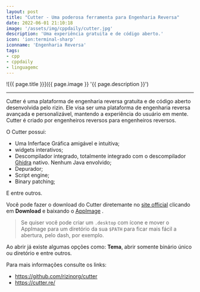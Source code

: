 ```yaml
---
layout: post
title: "Cutter - Uma poderosa ferramenta para Engenharia Reversa"
date: 2022-06-01 21:10:18
image: '/assets/img/cppdaily/cutter.jpg'
description: 'Uma experiência gratuita e de código aberto.'
icon: 'ion:terminal-sharp'
iconname: 'Engenharia Reversa'
tags:
- cpp
- cppdaily
- linguagemc
---
```


![{{ page.title }}]({{ page.image }} '{{ page.description }}')

---

Cutter é uma plataforma de engenharia reversa gratuita e de código aberto desenvolvida pelo rizin. Ele visa ser uma plataforma de engenharia reversa avançada e personalizável, mantendo a experiência do usuário em mente. Cutter é criado por engenheiros reversos para engenheiros reversos.

O Cutter possui:
+ Uma Inferface Gráfica amigável e intuitiva;
+ widgets interativos;
+ Descompilador integrado, totalmente integrado com o descompilador [Ghidra](https://ghidra-sre.org/) nativo. Nenhum Java envolvido;
+ Depurador;
+ Script engine;
+ Binary patching;

E entre outros.

Você pode fazer o download do Cutter diretemante no [site official](https://cutter.re/) clicando em **Download** e baixando o [AppImage](https://appimage.org/) .
> Se quiser você pode criar um `.desktop` com ícone e mover o AppImage para um diretório da sua `$PATH` para ficar mais fácil a abertura, pelo dash, por exemplo.

Ao abrir já existe algumas opções como: **Tema**, abrir somente binário único ou diretório e entre outros.

Para mais informações consulte os links:
+ <https://github.com/rizinorg/cutter>
+ <https://cutter.re/>

